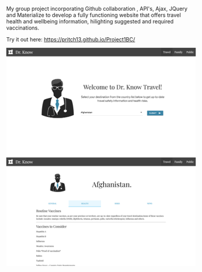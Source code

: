 My group project incorporating Github collaboration , API's, Ajax, JQuery and Materialize to develop a fully functioning website that offers travel health and wellbeing information, hilighting suggested and required vaccinations.

Try it out here: https://pritch13.github.io/Project1BC/

![Screenshot](rmpic1.png)
![Screenshot](rmpic2.png)
